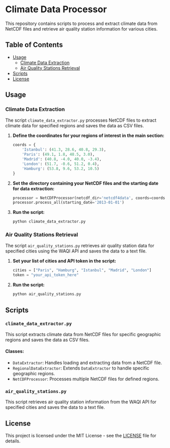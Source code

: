 # Climate Data Processor

This repository contains scripts to process and extract climate data from NetCDF files and retrieve air quality station information for various cities.

## Table of Contents

- [Usage](#usage)
  - [Climate Data Extraction](#climate-data-extraction)
  - [Air Quality Stations Retrieval](#air-quality-stations-retrieval)
- [Scripts](#scripts)
- [License](#license)


## Usage

### Climate Data Extraction

The script `climate_data_extractor.py` processes NetCDF files to extract climate data for specified regions and saves the data as CSV files.

1. **Define the coordinates for your regions of interest in the main section:**
    ```python
    coords = {
        'Istanbul': (41.3, 28.6, 40.8, 29.3),
        'Paris': (49.1, 1.8, 48.5, 3.0),
        'Madrid': (40.8, -4.0, 40.0, -3.4),
        'London': (51.7, -0.6, 51.2, 0.4),
        'Hamburg': (53.8, 9.6, 53.2, 10.5)
    }
    ```

2. **Set the directory containing your NetCDF files and the starting date for data extraction:**
    ```python
    processor = NetCDFProcessor(netcdf_dir='netcdf4data', coords=coords)
    processor.process_all(starting_date='2013-01-01')
    ```

3. **Run the script:**
    ```sh
    python climate_data_extractor.py
    ```

### Air Quality Stations Retrieval

The script `air_quality_stations.py` retrieves air quality station data for specified cities using the WAQI API and saves the data to a text file.

1. **Set your list of cities and API token in the script:**
    ```python
    cities = ["Paris", "Hamburg", "Istanbul", "Madrid", "London"]
    token = "your_api_token_here"
    ```

2. **Run the script:**
    ```sh
    python air_quality_stations.py
    ```

## Scripts

### `climate_data_extractor.py`

This script extracts climate data from NetCDF files for specific geographic regions and saves the data as CSV files.

#### Classes:
- `DataExtractor`: Handles loading and extracting data from a NetCDF file.
- `RegionalDataExtractor`: Extends `DataExtractor` to handle specific geographic regions.
- `NetCDFProcessor`: Processes multiple NetCDF files for defined regions.

### `air_quality_stations.py`

This script retrieves air quality station information from the WAQI API for specified cities and saves the data to a text file.

## License

This project is licensed under the MIT License - see the [LICENSE](LICENSE) file for details.
